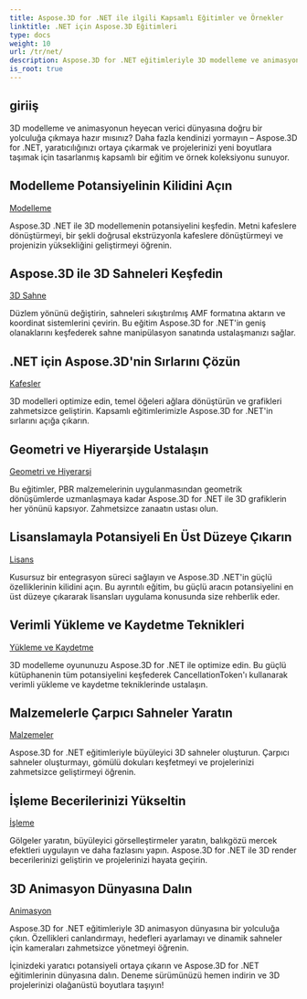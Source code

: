 ```yaml
---
title: Aspose.3D for .NET ile ilgili Kapsamlı Eğitimler ve Örnekler
linktitle: .NET için Aspose.3D Eğitimleri
type: docs
weight: 10
url: /tr/net/
description: Aspose.3D for .NET eğitimleriyle 3D modelleme ve animasyon dünyasının kilidini açın. İşlemeden doğrusal ekstrüzyona kadar projelerinizi zahmetsizce yükseltin.
is_root: true
---
```

## giriiş

3D modelleme ve animasyonun heyecan verici dünyasına doğru bir yolculuğa çıkmaya hazır mısınız? Daha fazla kendinizi yormayın – Aspose.3D for .NET, yaratıcılığınızı ortaya çıkarmak ve projelerinizi yeni boyutlara taşımak için tasarlanmış kapsamlı bir eğitim ve örnek koleksiyonu sunuyor.

##  Modelleme Potansiyelinin Kilidini Açın
[Modelleme](./3d-modeling/)

Aspose.3D .NET ile 3D modellemenin potansiyelini keşfedin. Metni kafeslere dönüştürmeyi, bir şekli doğrusal ekstrüzyonla kafeslere dönüştürmeyi ve projenizin yüksekliğini geliştirmeyi öğrenin.


##  Aspose.3D ile 3D Sahneleri Keşfedin
[3D Sahne](./3d-scene/)

Düzlem yönünü değiştirin, sahneleri sıkıştırılmış AMF formatına aktarın ve koordinat sistemlerini çevirin. Bu eğitim Aspose.3D for .NET'in geniş olanaklarını keşfederek sahne manipülasyon sanatında ustalaşmanızı sağlar.

##  .NET için Aspose.3D'nin Sırlarını Çözün
[Kafesler](./meshes/)

3D modelleri optimize edin, temel öğeleri ağlara dönüştürün ve grafikleri zahmetsizce geliştirin. Kapsamlı eğitimlerimizle Aspose.3D for .NET'in sırlarını açığa çıkarın.


##  Geometri ve Hiyerarşide Ustalaşın
[Geometri ve Hiyerarşi](./geometry-and-hierarchy/)

Bu eğitimler, PBR malzemelerinin uygulanmasından geometrik dönüşümlerde uzmanlaşmaya kadar Aspose.3D for .NET ile 3D grafiklerin her yönünü kapsıyor. Zahmetsizce zanaatın ustası olun.

##  Lisanslamayla Potansiyeli En Üst Düzeye Çıkarın
[Lisans](./license/)

Kusursuz bir entegrasyon süreci sağlayın ve Aspose.3D .NET'in güçlü özelliklerinin kilidini açın. Bu ayrıntılı eğitim, bu güçlü aracın potansiyelini en üst düzeye çıkararak lisansları uygulama konusunda size rehberlik eder.

##  Verimli Yükleme ve Kaydetme Teknikleri
[Yükleme ve Kaydetme](./loading-and-saving/)

3D modelleme oyununuzu Aspose.3D for .NET ile optimize edin. Bu güçlü kütüphanenin tüm potansiyelini keşfederek CancellationToken'ı kullanarak verimli yükleme ve kaydetme tekniklerinde ustalaşın.

##  Malzemelerle Çarpıcı Sahneler Yaratın
[Malzemeler](./materials/)

Aspose.3D for .NET eğitimleriyle büyüleyici 3D sahneler oluşturun. Çarpıcı sahneler oluşturmayı, gömülü dokuları keşfetmeyi ve projelerinizi zahmetsizce geliştirmeyi öğrenin.

##  İşleme Becerilerinizi Yükseltin
[İşleme](./rendering/)

Gölgeler yaratın, büyüleyici görselleştirmeler yaratın, balıkgözü mercek efektleri uygulayın ve daha fazlasını yapın. Aspose.3D for .NET ile 3D render becerilerinizi geliştirin ve projelerinizi hayata geçirin.

##  3D Animasyon Dünyasına Dalın
[Animasyon](./animation/)

Aspose.3D for .NET eğitimleriyle 3D animasyon dünyasına bir yolculuğa çıkın. Özellikleri canlandırmayı, hedefleri ayarlamayı ve dinamik sahneler için kameraları zahmetsizce yönetmeyi öğrenin.


İçinizdeki yaratıcı potansiyeli ortaya çıkarın ve Aspose.3D for .NET eğitimlerinin dünyasına dalın. Deneme sürümünüzü hemen indirin ve 3D projelerinizi olağanüstü boyutlara taşıyın!